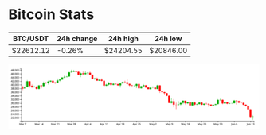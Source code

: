 # Bitcoin Stats

BTC/USDT|24h change|24h high|24h low|
|---|---|---|---|
|$22612.12|-0.26%|$24204.55|$20846.00|

<img src="./chart.svg">
